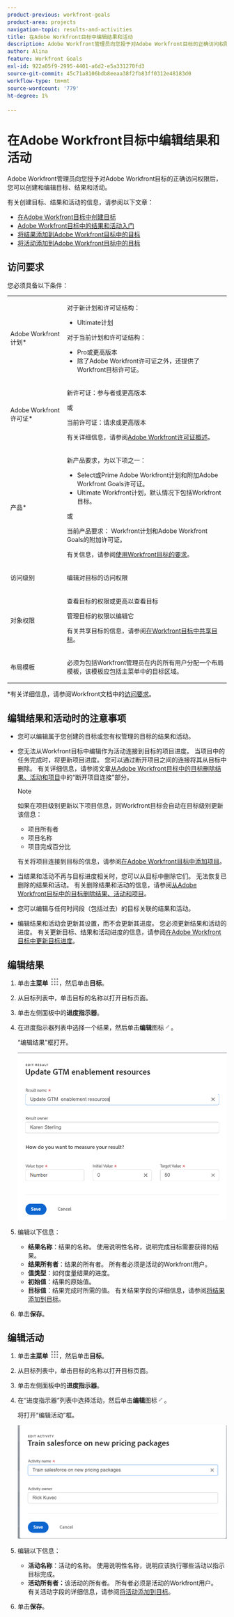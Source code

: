 ```yaml
---
product-previous: workfront-goals
product-area: projects
navigation-topic: results-and-activities
title: 在Adobe Workfront目标中编辑结果和活动
description: Adobe Workfront管理员向您授予对Adobe Workfront目标的正确访问权限后，您可以创建和编辑目标、结果和活动。
author: Alina
feature: Workfront Goals
exl-id: 922a05f9-2995-4401-a6d2-e5a331270fd3
source-git-commit: 45c71a8106bdb8eeaa38f2fb83ff0312e48183d0
workflow-type: tm+mt
source-wordcount: '779'
ht-degree: 1%

---
```


# 在Adobe Workfront目标中编辑结果和活动

Adobe Workfront管理员向您授予对Adobe Workfront目标的正确访问权限后，您可以创建和编辑目标、结果和活动。

有关创建目标、结果和活动的信息，请参阅以下文章：

* [在Adobe Workfront目标中创建目标](../../workfront-goals/goal-management/create-goals.md)
* [Adobe Workfront目标中的结果和活动入门](../../workfront-goals/results-and-activities/get-started-with-results-and-activities.md)
* [将结果添加到Adobe Workfront目标中的目标](../../workfront-goals/results-and-activities/add-results-to-goals.md)
* [将活动添加到Adobe Workfront目标中的目标](../../workfront-goals/results-and-activities/add-activities-to-goals.md)

## 访问要求

您必须具备以下条件：

<table style="table-layout:auto">
<col>
</col>
<col>
</col>
<tbody>
 <tr> 
   <td role="rowheader">Adobe Workfront计划*</td> 
   <td> 
   <p>对于新计划和许可证结构：
  <ul><li>Ultimate计划 </li></ul>
   </p>
<p>对于当前计划和许可证结构： 
<ul><li> Pro或更高版本 </li>
  <li>除了Adobe Workfront许可证之外，还提供了Workfront目标许可证。</li></ul></p>
   </td> 
  </tr>
 <tr>
 <td role="rowheader">Adobe Workfront许可证*</td>
 <td>
 <p>新许可证：参与者或更高版本</p>
 或
 <p>当前许可证：请求或更高版本</p> <p>有关详细信息，请参阅<a href="../../administration-and-setup/add-users/access-levels-and-object-permissions/wf-licenses.md" class="MCXref xref">Adobe Workfront许可证概述</a>。</p> </td>
 </tr>
 <tr>
 <td role="rowheader">产品*</td>
 <td>
 <p> 新产品要求，为以下项之一： </p>
<ul>
<li>Select或Prime Adobe Workfront计划和附加Adobe Workfront Goals许可证。</li>
<li>Ultimate Workfront计划，默认情况下包括Workfront目标。 </li></ul>
 <p>或</p>
 <p>当前产品要求： Workfront计划和Adobe Workfront Goals的附加许可证。 </p> <p>有关信息，请参阅<a href="../../workfront-goals/goal-management/access-needed-for-wf-goals.md" class="MCXref xref">使用Workfront目标的要求</a>。 </p> </td>
 </tr>
 <tr>
 <td role="rowheader"><p>访问级别</p></td>
 <td> <p>编辑对目标的访问权限</p> </td>
 </tr>
 <tr data-mc-conditions="">
 <td role="rowheader">对象权限</td>
 <td>
  <div>
  <p>查看目标的权限或更高以查看目标</p>
  <p>管理目标的权限以编辑它</p>
  <p>有关共享目标的信息，请参阅<a href="../../workfront-goals/workfront-goals-settings/share-a-goal.md" class="MCXref xref">在Workfront目标中共享目标</a>。 </p>
  </div> </td>
 </tr>
 <tr>
   <td role="rowheader"><p>布局模板</p></td>
   <td> <p>必须为包括Workfront管理员在内的所有用户分配一个布局模板，该模板应包括主菜单中的目标区域。 </p>  
</td>
  </tr>
</tbody>
</table>

*有关详细信息，请参阅Workfront文档中的[访问要求](/help/quicksilver/administration-and-setup/add-users/access-levels-and-object-permissions/access-level-requirements-in-documentation.md)。

## 编辑结果和活动时的注意事项

<!--
According to Vazgen, access levels will add more considerations.)
-->

* 您可以编辑属于您创建的目标或您有权管理的目标的结果和活动。
* 您无法从Workfront目标中编辑作为活动连接到目标的项目进度。 当项目中的任务完成时，将更新项目进度。 您可以通过断开项目之间的连接将其从目标中删除。 有关详细信息，请参阅文章[从Adobe Workfront目标中的目标删除结果、活动和项目](../../workfront-goals/results-and-activities/remove-results-activities-from-goals.md)中的“断开项目连接”部分。

  >[!NOTE]
  >
  >如果在项目级别更新以下项目信息，则Workfront目标会自动在目标级别更新该信息：
  >
  >   
  >   
  >   * 项目所有者
  >   * 项目名称
  >   * 项目完成百分比
  >   
  >   
  >有关将项目连接到目标的信息，请参阅[在Adobe Workfront目标中添加项目](../../workfront-goals/results-and-activities/connect-projects-to-goals-overview.md)。

* 当结果和活动不再与目标进度相关时，您可以从目标中删除它们。 无法恢复已删除的结果和活动。 有关删除结果和活动的信息，请参阅[从Adobe Workfront目标中的目标删除结果、活动和项目](../../workfront-goals/results-and-activities/remove-results-activities-from-goals.md)。
* 您可以编辑与任何时间段（包括过去）的目标关联的结果和活动。
* 编辑结果和活动会更新其设置，而不会更新其进度。 您必须更新结果和活动的进度。 有关更新目标、结果和活动进度的信息，请参阅[在Adobe Workfront目标中更新目标进度](../../workfront-goals/goal-review-and-workfront-goals-sections/check-in-goals.md)。

## 编辑结果

<!--
Editing results differs depending on which environment you use.

### Edit results in the Production environment

1. Go to the goal for which you want to edit a result and click the goal name to open the **Goal Details** panel.
1. Click **Results**.
1. Click the **gear icon** ![Gear icon](assets/settings-gear-icon.png) to the right of the result you want to edit.

   ![Results gear icon](assets/results-gear-icon-options-350x85.png)

1. Click **Edit** to edit the following information:

   | Field |Description|
   |---|---|
   | Name |The name of the result. |
   | Owner |The owner of result.  |
   | Value |How you measure the progress of the result. |
   | Initial |The original value of the result. |
   | Target |The desired value when the result is completed. |

1. Click **Save**.
-->


1. 单击&#x200B;**主菜单** ![主菜单图标](assets/main-menu-icon.png)，然后单击&#x200B;**目标**。
1. 从目标列表中，单击目标的名称以打开目标页面。
1. 单击左侧面板中的&#x200B;**进度指示器**。
1. 在进度指示器列表中选择一个结果，然后单击&#x200B;**编辑**&#x200B;图标![编辑图标](assets/edit-icon.png)。

   “编辑结果”框打开。

   ![编辑结果框](assets/edit-result-box-unshimmed.png)

1. 编辑以下信息：
   * **结果名称**：结果的名称。 使用说明性名称，说明完成目标需要获得的结果。
   * **结果所有者**：结果的所有者。 所有者必须是活动的Workfront用户。
   * **值类型**：如何度量结果的进度。
   * **初始值**：结果的原始值。
   * **目标值**：结果完成时所需的值。
有关结果字段的详细信息，请参阅[将结果添加到目标](../results-and-activities/add-results-to-goals.md)。
1. 单击&#x200B;**保存**。

## 编辑活动

<!--
Editing activities differs depending on which environment you use.

### Edit activities in the Production environment

>[!TIP]
>
>You cannot edit the Activity Type after you saved an activity on a goal.

1. Go to the goal for which you want to edit an activity and click the goal name to open the **Goal Details** panel.
1. Click **Activities**.
1. Click the **gear icon** ![Gear icon](assets/settings-gear-icon.png) to the right of the activity you want to edit .

   ![Activities gear icon](assets/activities-gear-icon-options-350x84.png)

1. Click **Edit** to edit the following information:

   | Field |Description |
   |---|---|
   | Name |The name of the activity. |
   | Owner |The owner of activity.  |

1. Click **Save**.
-->

1. 单击&#x200B;**主菜单** ![主菜单图标](assets/main-menu-icon.png)，然后单击&#x200B;**目标**。
1. 从目标列表中，单击目标的名称以打开目标页面。
1. 单击左侧面板中的&#x200B;**进度指示器**。
1. 在“进度指示器”列表中选择活动，然后单击&#x200B;**编辑**&#x200B;图标![编辑图标](assets/edit-icon.png)。

   将打开“编辑活动”框。

   ![编辑活动框](assets/edit-activity-box-unshimmed.png)

1. 编辑以下信息：
   * **活动名称**：活动的名称。 使用说明性名称，说明应该执行哪些活动以指示目标完成。
   * **活动所有者：**&#x200B;该活动的所有者。 所有者必须是活动的Workfront用户。\
     有关活动字段的详细信息，请参阅[将活动添加到目标](../results-and-activities/add-activities-to-goals.md)。
1. 单击&#x200B;**保存**。


